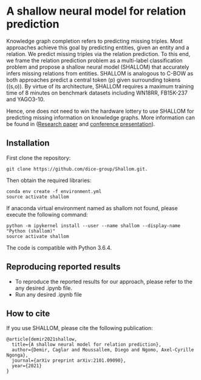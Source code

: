 
# A shallow neural model for relation prediction

Knowledge graph completion refers to predicting missing triples. Most approaches achieve this goal by predicting entities, given an entity and a relation. 
We predict missing triples via the relation prediction. To this end, we frame the relation prediction problem as a multi-label classification problem and propose a shallow neural model (SHALLOM) that accurately infers missing relations from entities. 
SHALLOM is analogous to C-BOW as both approaches predict a central token (p) given surrounding tokens ((s,o)). 
By virtue of its architecture, SHALLOM requires a maximum training time of 8 minutes on benchmark datasets including WN18RR, FB15K-237 and YAGO3-10. 

Hence, one does not need to win the hardware lottery to use SHALLOM for predicting missing information on knowledge graphs.
More information can be found in ([Research paper](https://arxiv.org/abs/2101.09090) and [conference presentation](https://www.youtube.com/watch?v=LUDpdgdvTQg)).

## Installation

First clone the repository:
```
git clone https://github.com/dice-group/Shallom.git.
```
Then obtain the required libraries:
```
conda env create -f environment.yml
source activate shallom
```
If anaconda virtual environment named as shallom not found, please execute the following command:
```
python -m ipykernel install --user --name shallom --display-name "Python (shallom)"
source activate shallom
```
The code is compatible with Python 3.6.4.

## Reproducing reported results
- To reproduce the reported results for our approach, please refer to the any desired .ipynb file.
- Run any desired .ipynb file


## How to cite

If you use SHALLOM, please cite the following publication:
```
@article{demir2021shallow,
  title={A shallow neural model for relation prediction},
  author={Demir, Caglar and Moussallem, Diego and Ngomo, Axel-Cyrille Ngonga},
  journal={arXiv preprint arXiv:2101.09090},
  year={2021}
}
```